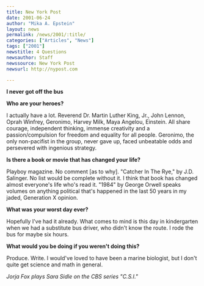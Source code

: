 ```yaml
---
title: New York Post
date: 2001-06-24
author: "Mika A. Epstein"
layout: news
permalink: /news/2001/:title/
categories: ["Articles", "News"]
tags: ["2001"]
newstitle: 4 Questions  
newsauthor: Staff  
newssource: New York Post  
newsurl: http://nypost.com  

---
```

**I never got off the bus**

**Who are your heroes?**

I actually have a lot. Reverend Dr. Martin Luther King, Jr., John Lennon, Oprah Winfrey, Geronimo, Harvey Milk, Maya Angelou, Einstein. All share courage, independent thinking, immense creativity and a passion/compulsion for freedom and equality for all people. Geronimo, the only non-pacifist in the group, never gave up, faced unbeatable odds and persevered with ingenious strategy.

**Is there a book or movie that has changed your life?**

Playboy magazine. No comment [as to why]. "Catcher In The Rye," by J.D. Salinger. No list would be complete without it. I think that book has changed almost everyone's life who's read it. "1984" by George Orwell speaks volumes on anything political that's happened in the last 50 years in my jaded, Generation X opinion.

**What was your worst day ever?**

Hopefully I've had it already. What comes to mind is this day in kindergarten when we had a substitute bus driver, who didn't know the route. I rode the bus for maybe six hours.

**What would you be doing if you weren't doing this?**

Produce. Write. I would've loved to have been a marine biologist, but I don't quite get science and math in general.

*Jorja Fox plays Sara Sidle on the CBS series "C.S.I."*

